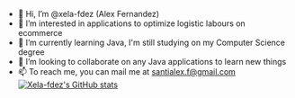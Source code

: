 - 👋 Hi, I’m @xela-fdez (Alex Fernandez)
- 👀 I’m interested in applications to optimize logistic labours on ecommerce
- 🌱 I’m currently learning Java, I'm still studying on my Computer Science degree
- 💞️ I’m looking to collaborate on any Java applications to learn new things
- 📫 To reach me, you can mail me at santialex.f@gmail.com
[![Xela-fdez's GitHub stats](https://github-readme-stats.vercel.app/api?username=xela-fdez)](https://github.com/xela-fdez/github-readme-stats)

<!---
xela-fdez/xela-fdez is a ✨ special ✨ repository because its `README.md` (this file) appears on your GitHub profile.
You can click the Preview link to take a look at your changes.
--->
